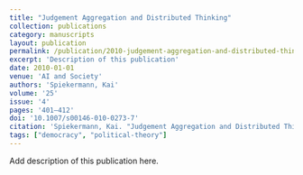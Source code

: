 ```yaml
---
title: "Judgement Aggregation and Distributed Thinking"
collection: publications
category: manuscripts
layout: publication
permalink: /publication/2010-judgement-aggregation-and-distributed-thinking
excerpt: 'Description of this publication'
date: 2010-01-01
venue: 'AI and Society'
authors: 'Spiekermann, Kai'
volume: '25'
issue: '4'
pages: '401–412'
doi: '10.1007/s00146-010-0273-7'
citation: 'Spiekermann, Kai. "Judgement Aggregation and Distributed Thinking." <em>AI and Society</em> 25, no. 4 (2010): 401–412.'
tags: ["democracy", "political-theory"]
---
```


Add description of this publication here.